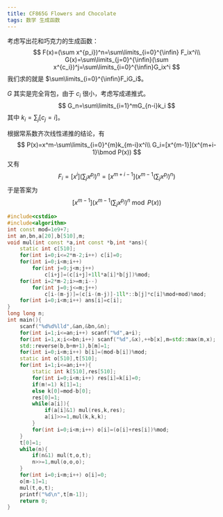 ```yaml
---
title: CF865G Flowers and Chocolate
tags: 数学 生成函数
---
```


考虑写出花和巧克力的生成函数：
$$
F(x)=(\sum x^{p_i})^n=\sum\limits_{i=0}^{\infin} F_ix^i\\
G(x)=\sum\limits_{j=0}^{\infin}(\sum x^{c_i})^j=\sum\limits_{i=0}^{\infin}G_ix^i
$$
我们求的就是 $\sum\limits_{i=0}^{\infin}F_iG_i$。

$G$ 其实是完全背包，由于 $c_i$ 很小，考虑写成递推式。
$$
G_n=\sum\limits_{i=1}^mG_{n-i}k_i
$$
其中 $k_i=\sum_j[c_j=i]$。

根据常系数齐次线性递推的结论，有
$$
P(x)=x^m-\sum\limits_{i=0}^{m}k_{m-i}x^i\\
G_i=[x^{m-1}](x^{m+i-1}\bmod P(x))
$$
又有
$$
F_i=[x^i](\sum_j x^{p_j})^n=[x^{m+i-1}](x^{m-1}(\sum_j x^{p_j})^n)
$$
于是答案为 
$$
[x^{m-1}](x^{m-1}(\sum_j x^{p_j})^n\bmod P(x))
$$

```cpp
#include<cstdio>
#include<algorithm>
int const mod=1e9+7;
int an,bn,a[20],b[510],m;
void mul(int const *a,int const *b,int *ans){
	static int c[510];
	for(int i=0;i<=2*m-2;i++) c[i]=0;
	for(int i=0;i<m;i++)
		for(int j=0;j<m;j++)
			c[i+j]=(c[i+j]+1ll*a[i]*b[j])%mod;
	for(int i=2*m-2;i>=m;i--)
		for(int j=0;j<=m;j++)
			c[i-(m-j)]=(c[i-(m-j)]-1ll*::b[j]*c[i]%mod+mod)%mod;
	for(int i=0;i<m;i++) ans[i]=c[i];
}
long long n;
int main(){
	scanf("%d%d%lld",&an,&bn,&n);
	for(int i=1;i<=an;i++) scanf("%d",a+i);
	for(int i=1,x;i<=bn;i++) scanf("%d",&x),++b[x],m=std::max(m,x);
	std::reverse(b,b+m+1),b[m]=1;
	for(int i=0;i<m;i++) b[i]=(mod-b[i])%mod;
	static int o[510],t[510];
	for(int i=1;i<=an;i++){
		static int k[510],res[510];
		for(int i=0;i<m;i++) res[i]=k[i]=0;
		if(m!=1) k[1]=1;
		else k[0]=mod-b[0];
		res[0]=1;
		while(a[i]){
			if(a[i]&1) mul(res,k,res);
			a[i]>>=1,mul(k,k,k);
		}
		for(int i=0;i<m;i++) o[i]=(o[i]+res[i])%mod;
	}
	t[0]=1;
	while(n){
		if(n&1) mul(t,o,t);
		n>>=1,mul(o,o,o);
	}
	for(int i=0;i<m;i++) o[i]=0;
	o[m-1]=1;
	mul(t,o,t);
	printf("%d\n",t[m-1]);
	return 0;
}
```

